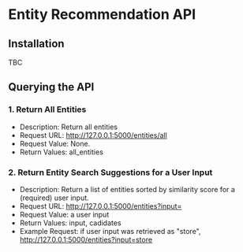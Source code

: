 # Entity Recommendation API

## Installation

TBC

## Querying the API
### 1. Return All Entities
- Description: Return all entities
- Request URL: http://127.0.0.1:5000/entities/all
- Request Value: None.
- Return Values: all_entities


### 2. Return Entity Search Suggestions for a User Input
- Description: Return a list of entities sorted by similarity score for a (required) user input.
- Request URL: http://127.0.0.1:5000/entities?input=
- Request Value: a user input
- Return Values: input, cadidates
- Example Request: 
  if user input was retrieved as "store",
  http://127.0.0.1:5000/entities?input=store
